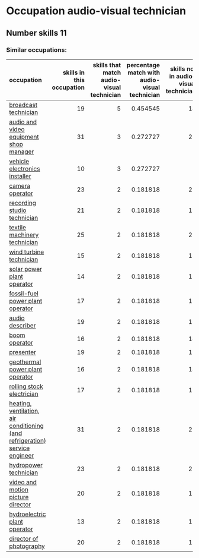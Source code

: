 # Occupation audio-visual technician
## Number skills 11
### Similar occupations:
| occupation                                                                                                                                                    |   skills in this occupation |   skills that match audio-visual technician |   percentage match with audio-visual technician |   skills not in audio-visual technician |
|:--------------------------------------------------------------------------------------------------------------------------------------------------------------|----------------------------:|--------------------------------------------:|------------------------------------------------:|----------------------------------------:|
| [broadcast technician](broadcast_technician.md)                                                                                                               |                          19 |                                           5 |                                        0.454545 |                                      14 |
| [audio and video equipment shop manager](audio_and_video_equipment_shop_manager.md)                                                                           |                          31 |                                           3 |                                        0.272727 |                                      28 |
| [vehicle electronics installer](vehicle_electronics_installer.md)                                                                                             |                          10 |                                           3 |                                        0.272727 |                                       7 |
| [camera operator](camera_operator.md)                                                                                                                         |                          23 |                                           2 |                                        0.181818 |                                      21 |
| [recording studio technician](recording_studio_technician.md)                                                                                                 |                          21 |                                           2 |                                        0.181818 |                                      19 |
| [textile machinery technician](textile_machinery_technician.md)                                                                                               |                          25 |                                           2 |                                        0.181818 |                                      23 |
| [wind turbine technician](wind_turbine_technician.md)                                                                                                         |                          15 |                                           2 |                                        0.181818 |                                      13 |
| [solar power plant operator](solar_power_plant_operator.md)                                                                                                   |                          14 |                                           2 |                                        0.181818 |                                      12 |
| [fossil-fuel power plant operator](fossil-fuel_power_plant_operator.md)                                                                                       |                          17 |                                           2 |                                        0.181818 |                                      15 |
| [audio describer](audio_describer.md)                                                                                                                         |                          19 |                                           2 |                                        0.181818 |                                      17 |
| [boom operator](boom_operator.md)                                                                                                                             |                          16 |                                           2 |                                        0.181818 |                                      14 |
| [presenter](presenter.md)                                                                                                                                     |                          19 |                                           2 |                                        0.181818 |                                      17 |
| [geothermal power plant operator](geothermal_power_plant_operator.md)                                                                                         |                          16 |                                           2 |                                        0.181818 |                                      14 |
| [rolling stock electrician](rolling_stock_electrician.md)                                                                                                     |                          17 |                                           2 |                                        0.181818 |                                      15 |
| [heating, ventilation, air conditioning (and refrigeration) service engineer](heating,_ventilation,_air_conditioning_(and_refrigeration)_service_engineer.md) |                          31 |                                           2 |                                        0.181818 |                                      29 |
| [hydropower technician](hydropower_technician.md)                                                                                                             |                          23 |                                           2 |                                        0.181818 |                                      21 |
| [video and motion picture director](video_and_motion_picture_director.md)                                                                                     |                          20 |                                           2 |                                        0.181818 |                                      18 |
| [hydroelectric plant operator](hydroelectric_plant_operator.md)                                                                                               |                          13 |                                           2 |                                        0.181818 |                                      11 |
| [director of photography](director_of_photography.md)                                                                                                         |                          20 |                                           2 |                                        0.181818 |                                      18 |
